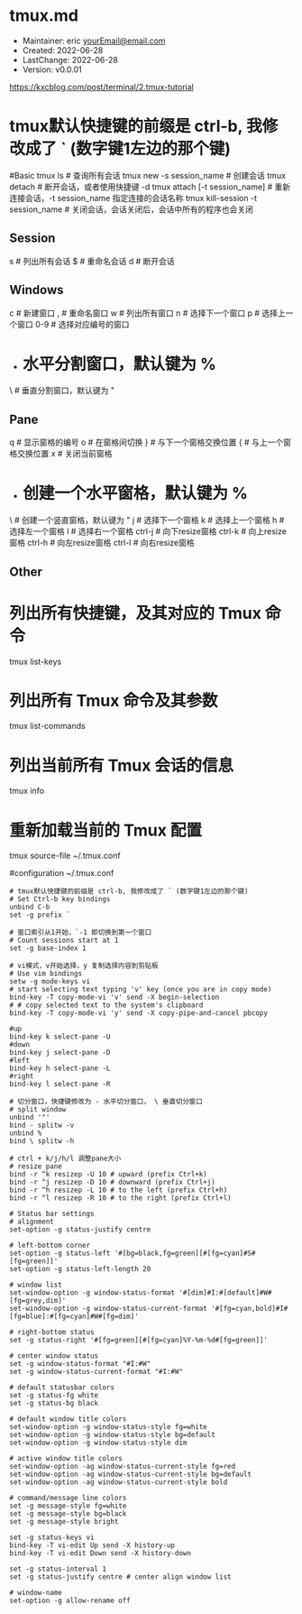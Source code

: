 # tmux.md
- Maintainer: eric <yourEmail@email.com>
-    Created: 2022-06-28
- LastChange: 2022-06-28
-    Version: v0.0.01

https://kxcblog.com/post/terminal/2.tmux-tutorial
# tmux默认快捷键的前缀是 ctrl-b, 我修改成了 ` (数字键1左边的那个键)

#Basic
tmux ls  # 查询所有会话
tmux new -s session_name    # 创建会话
tmux detach # 断开会话，或者使用快捷键 <prefix>-d
tmux attach [-t session_name]   # 重新连接会话，-t session_name 指定连接的会话名称
tmux kill-session -t session_name   # 关闭会话，会话关闭后，会话中所有的程序也会关闭

## Session
s   # 列出所有会话
$   # 重命名会话
d   # 断开会话


## Windows
c # 新建窗口
, # 重命名窗口
w   # 列出所有窗口
n # 选择下一个窗口
p # 选择上一个窗口
0-9 # 选择对应编号的窗口

- # 水平分割窗口，默认键为 %
\ # 垂直分割窗口，默认键为 "


## Pane
q # 显示窗格的编号
o # 在窗格间切换
} # 与下一个窗格交换位置
{ # 与上一个窗格交换位置
x # 关闭当前窗格

- # 创建一个水平窗格，默认键为 %
\   # 创建一个竖直窗格，默认键为 "
j # 选择下一个窗格
k # 选择上一个窗格
h # 选择左一个窗格
l # 选择右一个窗格
ctrl-j  # 向下resize窗格
ctrl-k  # 向上resize窗格
ctrl-h  # 向左resize窗格
ctrl-l  # 向右resize窗格

## Other
# 列出所有快捷键，及其对应的 Tmux 命令
tmux list-keys

# 列出所有 Tmux 命令及其参数
tmux list-commands

# 列出当前所有 Tmux 会话的信息
tmux info

# 重新加载当前的 Tmux 配置
tmux source-file ~/.tmux.conf




#configuration ~/.tmux.conf
```
# tmux默认快捷键的前缀是 ctrl-b, 我修改成了 ` (数字键1左边的那个键)
# Set Ctrl-b key bindings
unbind C-b
set -g prefix `

# 窗口索引从1开始，`-1 即切换到第一个窗口
# Count sessions start at 1
set -g base-index 1

# vi模式，v开始选择，y 复制选择内容到剪贴板
# Use vim bindings
setw -g mode-keys vi
# start selecting text typing 'v' key (once you are in copy mode)
bind-key -T copy-mode-vi 'v' send -X begin-selection
# # copy selected text to the system's clipboard
bind-key -T copy-mode-vi 'y' send -X copy-pipe-and-cancel pbcopy

#up
bind-key k select-pane -U
#down
bind-key j select-pane -D
#left
bind-key h select-pane -L
#right
bind-key l select-pane -R

# 切分窗口，快捷键修改为 - 水平切分窗口， \ 垂直切分窗口
# split window
unbind '"'
bind - splitw -v
unbind %
bind \ splitw -h

# ctrl + k/j/h/l 调整pane大小
# resize pane
bind -r ^k resizep -U 10 # upward (prefix Ctrl+k)
bind -r ^j resizep -D 10 # downward (prefix Ctrl+j)
bind -r ^h resizep -L 10 # to the left (prefix Ctrl+h)
bind -r ^l resizep -R 10 # to the right (prefix Ctrl+l)

# Status bar settings
# alignment
set-option -g status-justify centre

# left-bottom corner
set-option -g status-left '#[bg=black,fg=green][#[fg=cyan]#S#[fg=green]]'
set-option -g status-left-length 20

# window list
set-window-option -g window-status-format '#[dim]#I:#[default]#W#[fg=grey,dim]'
set-window-option -g window-status-current-format '#[fg=cyan,bold]#I#[fg=blue]:#[fg=cyan]#W#[fg=dim]'

# right-bottom status
set -g status-right '#[fg=green][#[fg=cyan]%Y-%m-%d#[fg=green]]'

# center window status
set -g window-status-format "#I:#W"
set -g window-status-current-format "#I:#W"

# default statusbar colors
set -g status-fg white
set -g status-bg black

# default window title colors
set-window-option -g window-status-style fg=white
set-window-option -g window-status-style bg=default
set-window-option -g window-status-style dim

# active window title colors
set-window-option -ag window-status-current-style fg=red
set-window-option -ag window-status-current-style bg=default
set-window-option -ag window-status-current-style bold

# command/message line colors
set -g message-style fg=white
set -g message-style bg=black
set -g message-style bright

set -g status-keys vi
bind-key -T vi-edit Up send -X history-up
bind-key -T vi-edit Down send -X history-down

set -g status-interval 1
set -g status-justify centre # center align window list

# window-name
set-option -g allow-rename off
```
